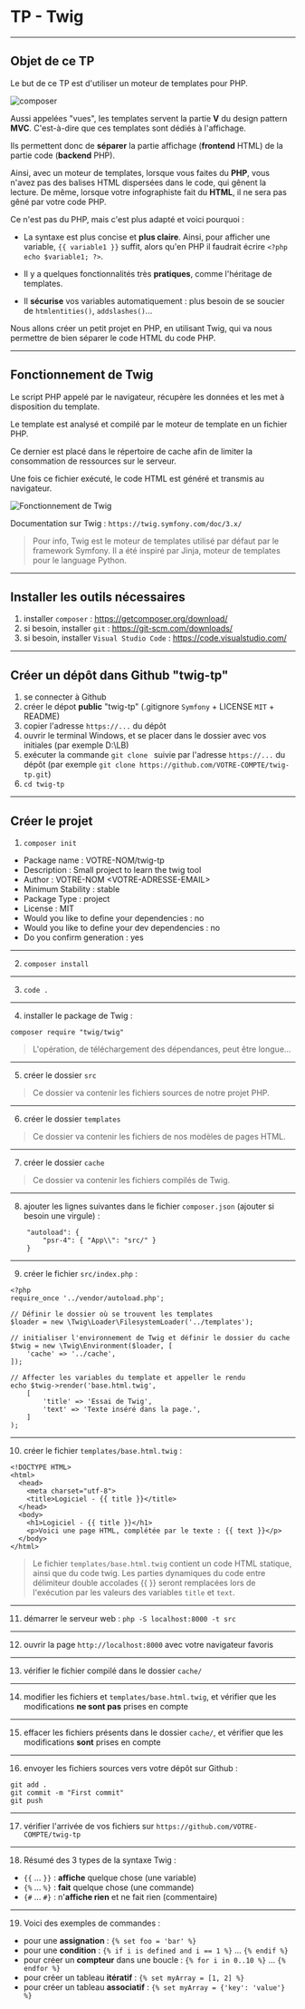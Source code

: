 
# TP - Twig

---
## Objet de ce TP

Le but de ce TP est d'utiliser un moteur de templates pour PHP.

![composer](twig-tp.png "composer")

Aussi appelées "vues", les templates servent la partie **V** du design pattern **MVC**. C'est-à-dire que ces templates sont dédiés à l'affichage. 

Ils permettent donc de **séparer** la partie affichage (**frontend** HTML) de la partie code (**backend** PHP). 

Ainsi, avec un moteur de templates, lorsque vous faites du **PHP**, vous n'avez pas des balises HTML dispersées dans le code, qui gênent la lecture. De même, lorsque votre infographiste fait du **HTML**, il ne sera pas gêné par votre code PHP.

Ce n'est pas du PHP, mais c'est plus adapté et voici pourquoi :

- La syntaxe est plus concise et **plus claire**. Ainsi, pour afficher une variable, `{{ variable1 }}` suffit, alors qu'en PHP il faudrait écrire `<?php echo $variable1; ?>`.

- Il y a quelques fonctionnalités très **pratiques**, comme l'héritage de templates.

- Il **sécurise** vos variables automatiquement : plus besoin de se soucier de `htmlentities()`, `addslashes()`...

Nous allons créer un petit projet en PHP, en utilisant Twig, qui va nous permettre de bien séparer le code HTML du code PHP.

---
## Fonctionnement de Twig

Le script PHP appelé par le navigateur, récupère les données et les met à disposition du template. 

Le template est analysé et compilé par le moteur de template en un fichier PHP. 

Ce dernier est placé dans le répertoire de cache afin de limiter la consommation de ressources sur le serveur. 

Une fois ce fichier exécuté, le code HTML est généré et transmis au navigateur.

![Fonctionnement de Twig](twig-fonctionnement.png "Fonctionnement de Twig")


Documentation sur Twig : `https://twig.symfony.com/doc/3.x/`

> Pour info, Twig est le moteur de templates utilisé par défaut par le framework Symfony. Il a été inspiré par Jinja, moteur de templates pour le language Python.


---
## Installer les outils nécessaires

1. installer `composer` : https://getcomposer.org/download/
2. si besoin, installer `git` : https://git-scm.com/downloads/
3. si besoin, installer `Visual Studio Code` : https://code.visualstudio.com/


---
## Créer un dépôt dans Github "twig-tp"

1. se connecter à Github
2. créer le dépot **public** "twig-tp" (.gitignore `Symfony` + LICENSE `MIT` + README)
3. copier l'adresse `https://...` du dépôt
4. ouvrir le terminal Windows, et se placer dans le dossier avec vos initiales (par exemple D:\LB)
5. exécuter la commande `git clone ` suivie par l'adresse `https://...` du dépôt (par exemple `git clone https://github.com/VOTRE-COMPTE/twig-tp.git`)
6. `cd twig-tp`


---
## Créer le projet 

1. `composer init`
- Package name : VOTRE-NOM/twig-tp
- Description : Small project to learn the twig tool
- Author : VOTRE-NOM \<VOTRE-ADRESSE-EMAIL\>
- Minimum Stability : stable
- Package Type : project
- License : MIT
- Would you like to define your dependencies : no
- Would you like to define your dev dependencies : no
- Do you confirm generation : yes



---
2. `composer install`



---
3. `code .`



---
4. installer le package de Twig :
```
composer require "twig/twig"
```
> L'opération, de téléchargement des dépendances, peut être longue...



---
5. créer le dossier `src` 
> Ce dossier va contenir les fichiers sources de notre projet PHP.



---
6. créer le dossier `templates` 
> Ce dossier va contenir les fichiers de nos modèles de pages HTML.



---
7. créer le dossier `cache` 
> Ce dossier va contenir les fichiers compilés de Twig.



---
8. ajouter les lignes suivantes dans le fichier `composer.json` (ajouter si besoin une virgule) :
```
    "autoload": {
        "psr-4": { "App\\": "src/" }
    }
```



---
9. créer le fichier `src/index.php` :
```
<?php
require_once '../vendor/autoload.php';

// Définir le dossier où se trouvent les templates
$loader = new \Twig\Loader\FilesystemLoader('../templates');

// initialiser l'environnement de Twig et définir le dossier du cache
$twig = new \Twig\Environment($loader, [
    'cache' => '../cache',
]);

// Affecter les variables du template et appeller le rendu
echo $twig->render('base.html.twig', 
    [
        'title' => 'Essai de Twig',
        'text' => 'Texte inséré dans la page.',
    ]
);
```



---
10. créer le fichier `templates/base.html.twig` :
```
<!DOCTYPE HTML>
<html>
  <head>
    <meta charset="utf-8">
    <title>Logiciel - {{ title }}</title>
  </head>
  <body>
    <h1>Logiciel - {{ title }}</h1>
    <p>Voici une page HTML, complétée par le texte : {{ text }}</p>
  </body>
</html>
```

> Le fichier `templates/base.html.twig` contient un code HTML statique, ainsi que du code twig. Les parties dynamiques du code entre délimiteur double accolades {{ }} seront remplacées lors de l'exécution par les valeurs des variables `title` et `text`.



---
11. démarrer le serveur web : `php -S localhost:8000 -t src` 



---
12. ouvrir la page `http://localhost:8000` avec votre navigateur favoris



---
13. vérifier le fichier compilé dans le dossier `cache/`


---
14. modifier les fichiers et `templates/base.html.twig`, et vérifier que les modifications **ne sont pas** prises en compte


---
15. effacer les fichiers présents dans le dossier `cache/`, et vérifier que les modifications **sont** prises en compte



---
16. envoyer les fichiers sources vers votre dépôt sur Github :
```
git add .
git commit -m "First commit"
git push
```


---
17. vérifier l'arrivée de vos fichiers sur `https://github.com/VOTRE-COMPTE/twig-tp`



---
18. Résumé des 3 types de la syntaxe Twig : 
- `{{` ... `}}` : **affiche** quelque chose (une variable)
- `{%` ... `%}` : **fait** quelque chose (une commande)
- `{#` ... `#}` : n'**affiche rien** et ne fait rien (commentaire)



---
19. Voici des exemples de commandes : 

- pour une **assignation** : `{% set foo = 'bar' %}`
- pour une **condition** : `{% if i is defined and i == 1 %}` ... `{% endif %}`
- pour créer un **compteur** dans une boucle :
  `{% for i in 0..10 %}` ... `{% endfor %}`
- pour créer un tableau **itératif** :
  `{% set myArray = [1, 2] %}`
- pour créer un tableau **associatif** :
  `{% set myArray = {'key': 'value'} %}`
